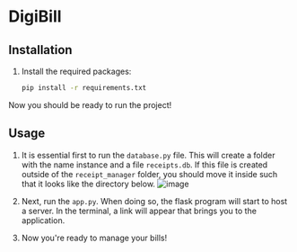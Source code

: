 # DigiBill
## Installation
1. Install the required packages:

    ```bash
    pip install -r requirements.txt
    ```

Now you should be ready to run the project!

## Usage 
1. It is essential first to run the `database.py` file. This will create a folder with the name instance and a file `receipts.db`. If this file is created outside of the `receipt_manager` folder, you should move it inside such that it looks like the directory below. 
![image](https://github.com/bramlouwerens1/DigiBill/assets/169822285/5a09019e-d7bf-40c1-a673-9a61f0bfc54e)

2. Next, run the `app.py`. When doing so, the flask program will start to host a server. In the terminal, a link will appear that brings you to the application.
3. Now you're ready to manage your bills!


